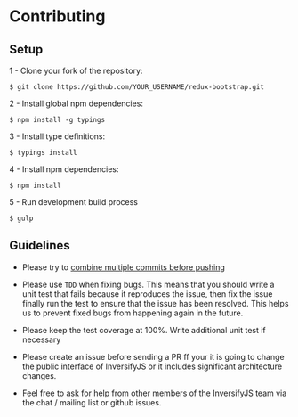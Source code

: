 # Contributing

## Setup

1 - Clone your fork of the repository:
```
$ git clone https://github.com/YOUR_USERNAME/redux-bootstrap.git
```

2 - Install global npm dependencies:
```
$ npm install -g typings 
```

3 - Install type definitions:
```
$ typings install
```

4 - Install npm dependencies:
```
$ npm install
```

5 - Run development build process
```
$ gulp
```

## Guidelines

- Please try to [combine multiple commits before pushing](http://stackoverflow.com/questions/6934752/combining-multiple-commits-before-pushing-in-git)

- Please use `TDD` when fixing bugs. This means that you should write a unit test that fails because it reproduces the issue, 
then fix the issue finally run the test to ensure that the issue has been resolved. This helps us to prevent fixed bugs from 
happening again in the future.

- Please keep the test coverage at 100%. Write additional unit test if necessary

-  Please create an issue before sending a PR ff your it is going to change the public interface of InversifyJS or it 
includes significant architecture changes.

- Feel free to ask for help from other members of the InversifyJS team via the chat / mailing list or github issues.
